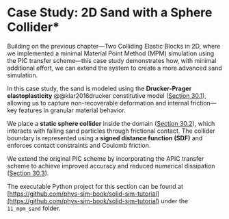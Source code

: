 # Case Study: 2D Sand with a Sphere Collider*

Building on the previous chapter—Two Colliding Elastic Blocks in 2D, where we implemented a minimal Material Point Method (MPM) simulation using the PIC transfer scheme—this case study demonstrates how, with minimal additional effort, we can extend the system to create a more advanced sand simulation.

In this case study, the sand is modeled using the **Drucker-Prager elastoplasticity** @@klar2016drucker constitutive model ([Section 30.1](./lec30.1-drucker_prager.md)), allowing us to capture non-recoverable deformation and internal friction—key features in granular material behavior.

We place a **static sphere collider** inside the domain ([Section 30.2](./lec30.2-sphere_sdf.md])), which interacts with falling sand particles through frictional contact. The collider boundary is represented using a **signed distance function (SDF)** and enforces contact constraints and Coulomb friction.

We extend the original PIC scheme by incorporating the APIC transfer scheme to achieve improved accuracy and reduced numerical dissipation ([Section 30.3](./lec30.3-apic_transfer.md])).

The executable Python project for this section can be found at [https://github.com/phys-sim-book/solid-sim-tutorial](https://github.com/phys-sim-book/solid-sim-tutorial) under the `11_mpm_sand` folder.